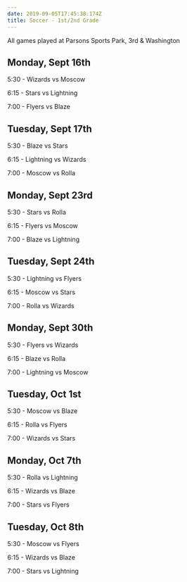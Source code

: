 ```yaml
---
date: 2019-09-05T17:45:38.174Z
title: Soccer - 1st/2nd Grade
---
```

All games played at Parsons Sports Park, 3rd & Washington

## Monday, Sept 16th

5:30 - Wizards vs Moscow

6:15 - Stars vs Lightning

7:00 - Flyers vs Blaze

## Tuesday, Sept 17th

5:30 - Blaze vs Stars

6:15 - Lightning vs Wizards

7:00 - Moscow vs Rolla

## Monday, Sept 23rd

5:30 - Stars vs Rolla

6:15 - Flyers vs Moscow

7:00 - Blaze vs Lightning

## Tuesday, Sept 24th

5:30 - Lightning vs Flyers

6:15 - Moscow vs Stars

7:00 - Rolla vs Wizards

## Monday, Sept 30th

5:30 - Flyers vs Wizards

6:15 - Blaze vs Rolla

7:00 - Lightning vs Moscow

## Tuesday, Oct 1st

5:30 - Moscow vs Blaze

6:15 - Rolla vs Flyers

7:00 - Wizards vs Stars

## Monday, Oct 7th

5:30 - Rolla vs Lightning

6:15 - Wizards vs Blaze

7:00 - Stars vs Flyers

## Tuesday, Oct 8th

5:30 - Moscow vs Flyers

6:15 - Wizards vs Blaze

7:00 - Stars vs Lightning

